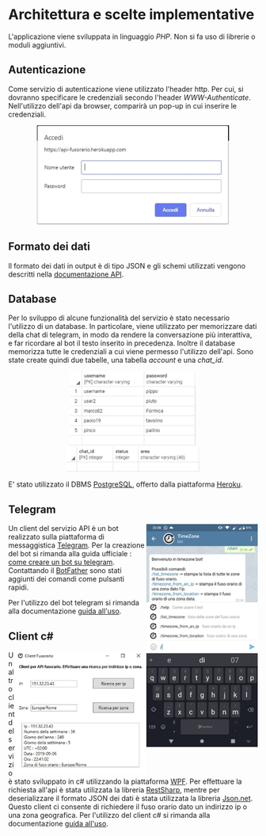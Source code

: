 ﻿# Architettura e scelte implementative
L'applicazione viene sviluppata in linguaggio *PHP*.
Non si fa uso di librerie o moduli aggiuntivi.


## Autenticazione
Come servizio di autenticazione viene utilizzato l'header http.
Per cui, si dovranno specificare le credenziali secondo l'header *WWW-Authenticate*.
Nell'utilizzo dell'api da browser, comparirà un pop-up in cui inserire le credenziali.
<p align="center">
  <img src='img/autenticazione.jpg' height='200'/>
</p>

## Formato dei dati
Il formato dei dati in output è di tipo JSON e gli schemi utilizzati vengono descritti nella [documentazione API](documentazione_api.md).


## Database
Per lo sviluppo di alcune funzionalità del servizio è stato necessario l'utilizzo di un database. 
In particolare, viene utilizzato per memorizzare dati della chat di telegram, in modo da rendere
la conversazione più interattiva, e far ricordare al bot il testo inserito in precedenza.
Inoltre il database memorizza tutte le credenziali a cui viene permesso l'utilizzo dell'api.
Sono state create quindi due tabelle, una tabella *account* e una *chat_id*.
<p align="center">
  <img src='img/db_account.jpg' height='150' />
  <img src='img/db_chatid.jpg' height='50' /> 
</p>

E' stato utilizzato il DBMS [PostgreSQL](http://postgresql.org), offerto dalla piattaforma [Heroku](http://heroku.com).


## Telegram
<a><img src='img/client_telegram.jpg' height='450' align="right"/></a>
Un client del servizio API è un bot realizzato sulla piattaforma di messaggistica [Telegram](http://telegram.org).
Per la creazione del bot si rimanda alla guida ufficiale : [come creare un bot su telegram](http://core.telegram.org/bots#3-how-do-i-create-a-bot).
Contattando il [BotFather](http://telegram.me/botfather) sono stati aggiunti dei comandi come pulsanti rapidi.

Per l'utilizzo del bot telegram si rimanda alla documentazione [guida all'uso](guida_all_uso.md).


## Client c#
<a><img src='img/client_wpf.jpg' height='250' align="right"/></a>
Un altro client del servizio è stato sviluppato in c# utilizzando la piattaforma [WPF](https://it.wikipedia.org/wiki/Windows_Presentation_Foundation).
Per effettuare la richiesta all'api è stata utilizzata la libreria [RestSharp](http://restsharp.org/), mentre
per deserializzare il formato JSON dei dati è stata utilizzata la libreria [Json.net](https://www.newtonsoft.com/json).
Questo client ci consente di richiedere il fuso orario dato un indirizzo ip o una zona geografica.
Per l'utilizzo del client c# si rimanda alla documentazione [guida all'uso](guida_all_uso.md).


